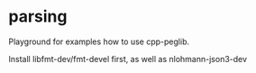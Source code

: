 # parsing
Playground for examples how to use cpp-peglib.

Install libfmt-dev/fmt-devel first, as well as nlohmann-json3-dev




